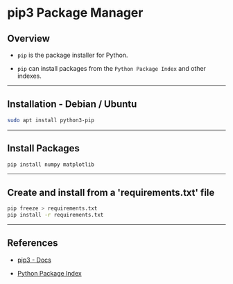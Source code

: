 # pip3 Package Manager

## Overview

* `pip` is the package installer for Python.

* `pip` can install packages from the `Python Package Index` and other indexes.

---

## Installation - Debian / Ubuntu

```bash
sudo apt install python3-pip
```

---

## Install Packages

```bash
pip install numpy matplotlib
```

---

## Create and install from a 'requirements.txt' file

```bash
pip freeze > requirements.txt
pip install -r requirements.txt
```

---

## References

* [pip3 - Docs](https://pip.pypa.io/en/stable/)

* [Python Package Index](https://pypi.org/)

